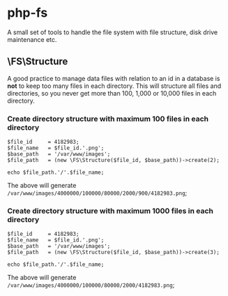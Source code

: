 # php-fs
A small set of tools to handle the file system with file structure, disk drive maintenance etc.

## \FS\Structure
A good practice to manage data files with relation to an id in a database is **not** to keep too many files in each directory. This will structure all files and directories, so you never get more than 100, 1,000 or 10,000 files in each directory.

### Create directory structure with maximum 100 files in each directory
```
$file_id     = 4182983;
$file_name   = $file_id.'.png';
$base_path   = '/var/www/images';
$file_path   = (new \FS\Structure($file_id, $base_path))->create(2);

echo $file_path.'/'.$file_name;
```
The above will generate `/var/www/images/4000000/100000/80000/2000/900/4182983.png`;

### Create directory structure with maximum 1000 files in each directory
```
$file_id     = 4182983;
$file_name   = $file_id.'.png';
$base_path   = '/var/www/images';
$file_path   = (new \FS\Structure($file_id, $base_path))->create(3);

echo $file_path.'/'.$file_name;
```
The above will generate `/var/www/images/4000000/100000/80000/2000/4182983.png`;
